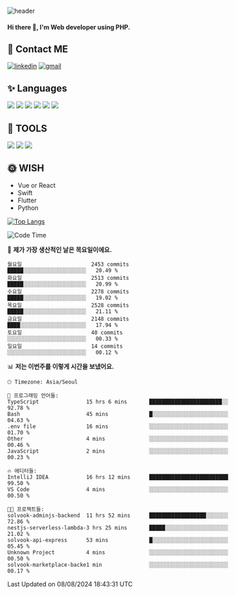 ![header](https://capsule-render.vercel.app/api?type=waving&color=auto&height=300&section=header&text=Elin&fontSize=90&animation=twinkling)

#### Hi there 👋, I'm <b>Web developer</b> using PHP. ####

<!--
- 🔭 I’m currently working on Uniwill
- 🌱 I’m currently learning Vue or React or Python.
-->

<!---#### I am PHP developer --->

## 💌 Contact ME ###
[<img src='https://img.shields.io/badge/-EunjiKo-%230A66C2?style=flat-square&logo=LinkedIn&logoColor=white' alt='linkedin'>](https://www.linkedin.com/in/https://www.linkedin.com/in/eunji-ko-00a907164//)  [<img src='https://img.shields.io/badge/-einee214%40gmail.com-%23EA4335?style=flat-square&logo=Gmail&logoColor=white' alt='gmail'>](einee214@gmail.com)  


## ✨ Languages
<img src='https://img.shields.io/badge/-PHP-%23777BB4?style=for-the-badge&logo=PHP&logoColor=white'> <img src='https://img.shields.io/badge/-Laravel-%23FF2D20?style=for-the-badge&logo=Laravel&logoColor=white'> <img src='https://img.shields.io/badge/Jquery-%230769AD?style=for-the-badge&logo=Jquery&logoColor=white'> <img src='https://img.shields.io/badge/CSS3-%231572B6?style=for-the-badge&logo=CSS3&logoColor=white'> <img src='https://img.shields.io/badge/Bootstrap-%237952B3?style=for-the-badge&logo=Bootstrap&logoColor=white' > <img src='https://img.shields.io/badge/MySQL-%234479A1?style=for-the-badge&logo=MySQL&logoColor=white' >

## 🌷 TOOLS
<img src='https://img.shields.io/badge/PHPSTORM-%23000000?style=for-the-badge&logo=PhpStorm&logoColor=white' > <img src='https://img.shields.io/badge/GitLab-%23FCA121?style=for-the-badge&logo=GitLab&logoColor=white' > <img src='https://img.shields.io/badge/GitHub-%23181717?style=for-the-badge&logo=GitHub&logoColor=white'>


## 🌞 WISH
- Vue or React
- Swift
- Flutter
- Python


[![Top Langs](https://github-readme-stats.vercel.app/api/top-langs/?username=ein214&layout=compact)](https://github.com/anuraghazra/github-readme-stats)

<!--START_SECTION:waka-->
![Code Time](http://img.shields.io/badge/Code%20Time-3%2C683%20hrs%2023%20mins-blue)

📅 **제가 가장 생산적인 날은 목요일이에요.** 

```text
월요일                      2453 commits        █████░░░░░░░░░░░░░░░░░░░░   20.49 % 
화요일                      2513 commits        █████░░░░░░░░░░░░░░░░░░░░   20.99 % 
수요일                      2278 commits        █████░░░░░░░░░░░░░░░░░░░░   19.02 % 
목요일                      2528 commits        █████░░░░░░░░░░░░░░░░░░░░   21.11 % 
금요일                      2148 commits        ████░░░░░░░░░░░░░░░░░░░░░   17.94 % 
토요일                      40 commits          ░░░░░░░░░░░░░░░░░░░░░░░░░   00.33 % 
일요일                      14 commits          ░░░░░░░░░░░░░░░░░░░░░░░░░   00.12 % 
```


📊 **저는 이번주를 이렇게 시간을 보냈어요.** 

```text
🕑︎ Timezone: Asia/Seoul

💬 프로그래밍 언어들: 
TypeScript               15 hrs 6 mins       ███████████████████████░░   92.78 % 
Bash                     45 mins             █░░░░░░░░░░░░░░░░░░░░░░░░   04.63 % 
.env file                16 mins             ░░░░░░░░░░░░░░░░░░░░░░░░░   01.70 % 
Other                    4 mins              ░░░░░░░░░░░░░░░░░░░░░░░░░   00.46 % 
JavaScript               2 mins              ░░░░░░░░░░░░░░░░░░░░░░░░░   00.23 % 

🔥 에디터들: 
IntelliJ IDEA            16 hrs 12 mins      █████████████████████████   99.50 % 
VS Code                  4 mins              ░░░░░░░░░░░░░░░░░░░░░░░░░   00.50 % 

🐱‍💻 프로젝트들: 
solvook-adminjs-backend  11 hrs 52 mins      ██████████████████░░░░░░░   72.86 % 
nestjs-serverless-lambda-3 hrs 25 mins       █████░░░░░░░░░░░░░░░░░░░░   21.02 % 
solvook-api-express      53 mins             █░░░░░░░░░░░░░░░░░░░░░░░░   05.45 % 
Unknown Project          4 mins              ░░░░░░░░░░░░░░░░░░░░░░░░░   00.50 % 
solvook-marketplace-backe1 min               ░░░░░░░░░░░░░░░░░░░░░░░░░   00.17 % 
```


 Last Updated on 08/08/2024 18:43:31 UTC
<!--END_SECTION:waka-->

<!---![GitHub stats](https://github-readme-stats.vercel.app/api?username=ein214&show_icons=true&theme=dracula)  --->



